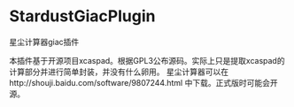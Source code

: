 # StardustGiacPlugin
星尘计算器giac插件

本插件基于开源项目xcaspad。根据GPL3公布源码。实际上只是提取xcaspad的计算部分并进行简单封装，并没有什么卵用。
星尘计算器可以在http://shouji.baidu.com/software/9807244.html 中下载。正式版时可能会开源。
